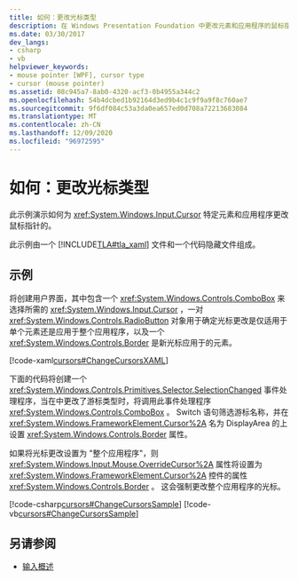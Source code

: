 ```yaml
---
title: 如何：更改光标类型
description: 在 Windows Presentation Foundation 中更改元素和应用程序的鼠标指针光标。 此示例包含 XAML 和代码隐藏文件。
ms.date: 03/30/2017
dev_langs:
- csharp
- vb
helpviewer_keywords:
- mouse pointer [WPF], cursor type
- cursor (mouse pointer)
ms.assetid: 08c945a7-8ab0-4320-acf3-0b4955a344c2
ms.openlocfilehash: 54b4dcbed1b92164d3ed9b4c1c9f9a9f8c760ae7
ms.sourcegitcommit: 9f6df084c53a3da0ea657ed0d708a72213683084
ms.translationtype: MT
ms.contentlocale: zh-CN
ms.lasthandoff: 12/09/2020
ms.locfileid: "96972595"
---
```

# <a name="how-to-change-the-cursor-type"></a>如何：更改光标类型
此示例演示如何为 <xref:System.Windows.Input.Cursor> 特定元素和应用程序更改鼠标指针的。  
  
 此示例由一个 [!INCLUDE[TLA#tla_xaml](../../../includes/tlasharptla-xaml-md.md)] 文件和一个代码隐藏文件组成。  
  
## <a name="example"></a>示例  
 将创建用户界面，其中包含一个 <xref:System.Windows.Controls.ComboBox> 来选择所需的 <xref:System.Windows.Input.Cursor> ，一对 <xref:System.Windows.Controls.RadioButton> 对象用于确定光标更改是仅适用于单个元素还是应用于整个应用程序，以及一个 <xref:System.Windows.Controls.Border> 是新光标应用于的元素。  
  
 [!code-xaml[cursors#ChangeCursorsXAML](~/samples/snippets/csharp/VS_Snippets_Wpf/cursors/CSharp/Window1.xaml#changecursorsxaml)]  
  
 下面的代码将创建一个 <xref:System.Windows.Controls.Primitives.Selector.SelectionChanged> 事件处理程序，当在中更改了游标类型时，将调用此事件处理程序 <xref:System.Windows.Controls.ComboBox> 。  Switch 语句筛选游标名称，并在 <xref:System.Windows.FrameworkElement.Cursor%2A> 名为 DisplayArea 的上设置 <xref:System.Windows.Controls.Border> 属性。   
  
 如果将光标更改设置为 "整个应用程序"，则 <xref:System.Windows.Input.Mouse.OverrideCursor%2A> 属性将设置为 <xref:System.Windows.FrameworkElement.Cursor%2A> 控件的属性 <xref:System.Windows.Controls.Border> 。  这会强制更改整个应用程序的光标。  
  
 [!code-csharp[cursors#ChangeCursorsSample](~/samples/snippets/csharp/VS_Snippets_Wpf/cursors/CSharp/Window1.xaml.cs#changecursorssample)]
 [!code-vb[cursors#ChangeCursorsSample](~/samples/snippets/visualbasic/VS_Snippets_Wpf/cursors/VisualBasic/Window1.xaml.vb#changecursorssample)]  
  
## <a name="see-also"></a>另请参阅

- [输入概述](input-overview.md)
